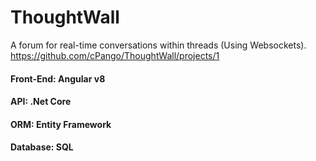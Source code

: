# ThoughtWall
A forum for real-time conversations within threads (Using Websockets). https://github.com/cPango/ThoughtWall/projects/1

#### Front-End: Angular v8
#### API: .Net Core 
#### ORM: Entity Framework 
#### Database: SQL
